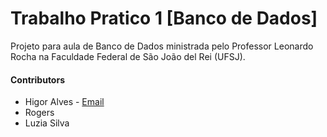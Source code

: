 # Trabalho Pratico 1 [Banco de Dados]

Projeto para aula de Banco de Dados ministrada pelo Professor Leonardo Rocha na Faculdade Federal de São João del Rei (UFSJ).

#### Contributors

- Higor Alves - [Email](Goodyearalves@gmail.com)
- Rogers
- Luzia Silva
